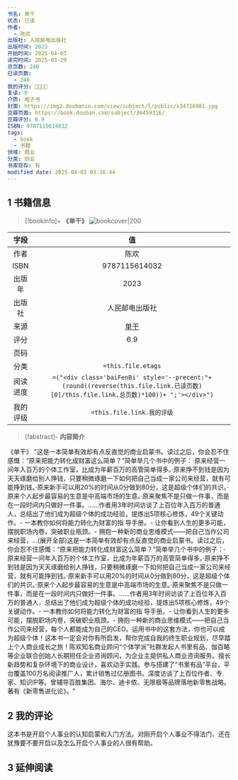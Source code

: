 ```yaml
---
书名: 单干
状态: 已读
作者:
  - 陈欢
出版社: 人民邮电出版社
出版时间: 2023
开始时间: 2025-04-03
读完时间: 2025-03-29
总页数: 240
已读页数:
  - 240
我的评分: 🌟🌟🌟🌟
复读: 0
介质: 电子书
封面: https://img2.doubanio.com/view/subject/l/public/s34726981.jpg
豆瓣页面: https://book.douban.com/subject/36459316/
豆瓣评分: 6.9
ISBN: 9787115614032
tags:
  - book
  - 书籍
领域: 商业
分类: 创业
书库现存: 有
modified date: 2025-04-03 03:16:44
---
```

## 1 书籍信息

> [!bookinfo]+ **《单干》**
> ![bookcover|200](https://img2.doubanio.com/view/subject/l/public/s34726981.jpg)
>
|  字段  |                                                               值                                                                |
| :--: | :----------------------------------------------------------------------------------------------------------------------------: |
|  作者  |  陈欢                                                           |
| ISBN |                                                            9787115614032                                                            |
| 出版年  |                                                       2023                                                        |
| 出版社  |                                                         人民邮电出版社                                                          |
|  来源  |                                                      [单干](https://book.douban.com/subject/36459316/)                                                      |
|  评分  |                                                           6.9                                                            |
|  页码  |                                                                                                                   |
|  分类  |                                                       `=this.file.etags`                                                       |
| 阅读进度 | `=("<div class='baiFenBi' style='--precent:"+ (round((reverse(this.file.link.已读页数)[0]/this.file.link.总页数)*100))+ ";'></div>")` |
| 我的评级 |                                                     `=this.file.link.我的评级`                                                     |

> [!abstract]- **内容简介**
>
《单干》
"这是一本简单有效却有点反直觉的商业启蒙书。读过之后，你会忍不住感慨：“原来把能力转化成财富这么简单？”简单举几个书中的例子：·原来经营一间年入百万的个体工作室，比成为年薪百万的高管简单得多。·原来挣不到钱是因为天天琢磨给别人挣钱，只要稍微琢磨一下如何把自己当成一家公司来经营，就有可能挣到钱。·原来新手可以用20%的时间从0分做到80分，这是超级个体们的共识。·原来个人起步最容易的生意是中高端市场的生意。·原来聚焦不是只做一件事，而是在一段时间内只做好一件事。……作者用3年时间访谈了上百位年入百万的普通人，总结出了他们成为超级个体的成功经验，提炼出5项核心修炼，49个关键动作。- 一本教你如何将能力转化为财富的指 导手册。- 让你看到人生的更多可能，摆脱职场内卷，突破职业瓶颈。- 拥抱一种新的商业思维模式——把自己当作公司来经营，...(展开全部)这是一本简单有效却有点反直觉的商业启蒙书。读过之后，你会忍不住感慨：“原来把能力转化成财富这么简单？”简单举几个书中的例子：·原来经营一间年入百万的个体工作室，比成为年薪百万的高管简单得多。·原来挣不到钱是因为天天琢磨给别人挣钱，只要稍微琢磨一下如何把自己当成一家公司来经营，就有可能挣到钱。·原来新手可以用20%的时间从0分做到80分，这是超级个体们的共识。·原来个人起步最容易的生意是中高端市场的生意。·原来聚焦不是只做一件事，而是在一段时间内只做好一件事。……作者用3年时间访谈了上百位年入百万的普通人，总结出了他们成为超级个体的成功经验，提炼出5项核心修炼，49个关键动作。- 一本教你如何将能力转化为财富的指 导手册。- 让你看到人生的更多可能，摆脱职场内卷，突破职业瓶颈。- 拥抱一种新的商业思维模式——把自己当作公司来经营，每个人都能成为自己的CEO。运用书中的这套方法，你也可以成为超级个体！这本书一定会对你有所启发，帮你完成自我的终生职业规划，尽早踏上个人商业成长之旅！陈欢知名商业顾问“个体学派”社群发起人书里有品、伽百略等企业联合创始人长期担任企业咨询顾问，为企业主提供私人商业咨询服务。擅长新趋势和复杂环境下的商业设计，喜欢动手实践。参与搭建了“书里有品”平台，平台覆盖100万名阅读推广人，累计销售过亿册图书。深度访谈了上百位作者、专家、知识IP等。曾辅导百胜集团、海尔、迪卡侬、无限极等品牌落地新零售战略。著有《新零售进化论》。"


## 2 我的评论

这本书是开启个人事业的认知启蒙和入门方法。对刚开启个人事业不得法门、还在犹豫要不要开启以及怎么开启个人事业的人很有帮助。

## 3 延伸阅读

